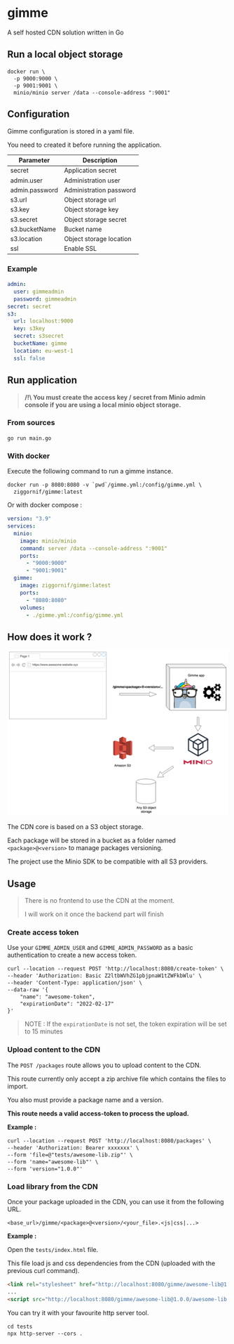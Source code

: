 # gimme

A self hosted CDN solution written in Go

## Run a local object storage

```shell
docker run \
  -p 9000:9000 \
  -p 9001:9001 \
  minio/minio server /data --console-address ":9001"
```

## Configuration

Gimme configuration is stored in a yaml file.

You need to created it before running the application.

| Parameter      | Description             |
|----------------|-------------------------|
| secret         | Application secret      |
| admin.user     | Administration user     |
| admin.password | Administration password |
| s3.url         | Object storage url      |
| s3.key         | Object storage key      |
| s3.secret      | Object storage secret   |
| s3.bucketName  | Bucket name             |
| s3.location    | Object storage location |
| ssl            | Enable SSL              |

### Example

```yaml
admin:
  user: gimmeadmin
  password: gimmeadmin
secret: secret
s3:
  url: localhost:9000
  key: s3key
  secret: s3secret
  bucketName: gimme
  location: eu-west-1
  ssl: false
```


## Run application

> **/!\ You must create the access key / secret from Minio admin console if you are using a local minio object storage.**

### From sources
```shell
go run main.go
```

### With docker

Execute the following command to run a gimme instance.

```shell
docker run -p 8080:8080 -v `pwd`/gimme.yml:/config/gimme.yml \
  ziggornif/gimme:latest
```

Or with docker compose :

```yaml
version: "3.9"
services:
  minio:
    image: minio/minio
    command: server /data --console-address ":9001"
    ports:
      - "9000:9000"
      - "9001:9001"
  gimme:
    image: ziggornif/gimme:latest
    ports:
      - "8080:8080"
    volumes:
      - ./gimme.yml:/config/gimme.yml
```

## How does it work ?

![schema](./schema.png)

The CDN core is based on a S3 object storage.

Each package will be stored in a bucket as a folder named `<package>@<version>` to manage packages versioning.

The project use the Minio SDK to be compatible with all S3 providers.

## Usage

> There is no frontend to use the CDN at the moment.
> 
> I will work on it once the backend part will finish

### Create access token

Use your `GIMME_ADMIN_USER` and `GIMME_ADMIN_PASSWORD` as a basic authentication to create a new access token.
```shell
curl --location --request POST 'http://localhost:8080/create-token' \
--header 'Authorization: Basic Z2ltbWVhZG1pbjpnaW1tZWFkbWlu' \
--header 'Content-Type: application/json' \
--data-raw '{
    "name": "awesome-token",
    "expirationDate": "2022-02-17"
}'
```

> NOTE : If the `expirationDate` is not set, the token expiration will be set to 15 minutes

### Upload content to the CDN

The `POST /packages` route allows you to upload content to the CDN.

This route currently only accept a zip archive file which contains the files to import.

You also must provide a package name and a version.

**This route needs a valid access-token to process the upload.**

**Example :**
```shell
curl --location --request POST 'http://localhost:8080/packages' \
--header 'Authorization: Bearer xxxxxxx' \
--form 'file=@"tests/awesome-lib.zip"' \
--form 'name="awesome-lib"' \
--form 'version="1.0.0"'
```

### Load library from the CDN

Once your package uploaded in the CDN, you can use it from the following URL.

```text
<base_url>/gimme/<package>@<version>/<your_file>.<js|css|...>
```

**Example :**

Open the `tests/index.html` file. 

This file load js and css dependencies from the CDN (uploaded with the previous curl command).

```html
<link rel="stylesheet" href="http://localhost:8080/gimme/awesome-lib@1.0.0/awesome.min.css">
...
<script src="http://localhost:8080/gimme/awesome-lib@1.0.0/awesome-lib.min.js" type="module"></script>
```

You can try it with your favourite http server tool.

```shell
cd tests
npx http-server --cors .
```
